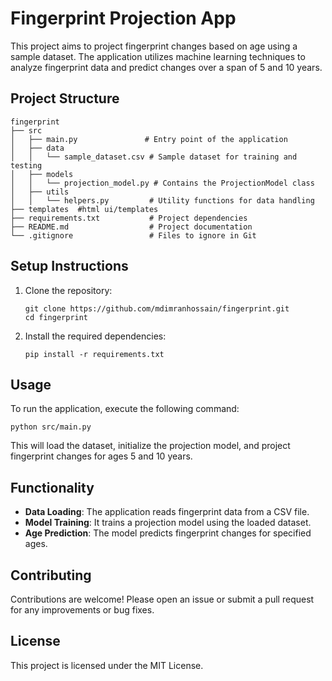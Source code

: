# Fingerprint Projection App

This project aims to project fingerprint changes based on age using a sample dataset. The application utilizes machine learning techniques to analyze fingerprint data and predict changes over a span of 5 and 10 years.

## Project Structure

```
fingerprint
├── src
│   ├── main.py               # Entry point of the application
│   ├── data
│   │   └── sample_dataset.csv # Sample dataset for training and testing
│   ├── models
│   │   └── projection_model.py # Contains the ProjectionModel class
│   ├── utils
│   │   └── helpers.py         # Utility functions for data handling
├── templates  #html ui/templates
├── requirements.txt           # Project dependencies
├── README.md                  # Project documentation
└── .gitignore                 # Files to ignore in Git
```

## Setup Instructions

1. Clone the repository:
   ```
   git clone https://github.com/mdimranhossain/fingerprint.git
   cd fingerprint
   ```

2. Install the required dependencies:
   ```
   pip install -r requirements.txt
   ```

## Usage

To run the application, execute the following command:
```
python src/main.py
```

This will load the dataset, initialize the projection model, and project fingerprint changes for ages 5 and 10 years.

## Functionality

- **Data Loading**: The application reads fingerprint data from a CSV file.
- **Model Training**: It trains a projection model using the loaded dataset.
- **Age Prediction**: The model predicts fingerprint changes for specified ages.

## Contributing

Contributions are welcome! Please open an issue or submit a pull request for any improvements or bug fixes.

## License

This project is licensed under the MIT License.